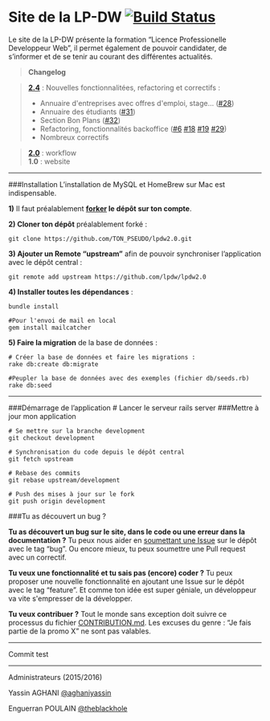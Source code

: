 Site de la LP-DW [![Build Status](https://travis-ci.org/lpdw/lpdw2.0.svg)](https://travis-ci.org/lpdw/lpdw2.0)
================

Le site de la LP-DW présente la formation “Licence Professionelle Developpeur Web”, il permet également de pouvoir candidater, de s’informer et de se tenir au courant des différentes actualités.

> **Changelog**

> **[2.4](https://github.com/lpdw/lpdw2.0/releases/tag/v2.4)** : Nouvelles fonctionnalitées, refactoring et correctifs :
> - Annuaire d'entreprises avec offres d'emploi, stage... ([#28](https://github.com/lpdw/lpdw2.0/pull/28))
> - Annuaire des étudiants ([#31](https://github.com/lpdw/lpdw2.0/pull/31))
> - Section Bon Plans ([#32](https://github.com/lpdw/lpdw2.0/pull/32))
> - Refactoring, fonctionnalités backoffice ([#6](https://github.com/lpdw/lpdw2.0/pull/6) [#18](https://github.com/lpdw/lpdw2.0/pull/18) [#19](https://github.com/lpdw/lpdw2.0/pull/19) [#29](https://github.com/lpdw/lpdw2.0/pull/29))
> - Nombreux correctifs

> **[2.0](https://github.com/lpdw/lpdw2.0/releases/tag/v2.0)** : workflow  
> **1.0** : website


----------


###Installation
L’installation de MySQL et HomeBrew sur Mac est indispensable.

**1)** Il faut préalablement **[forker](https://help.github.com/articles/fork-a-repo/#fork-an-example-repository) le dépôt sur ton compte**.

**2) Cloner ton dépôt** préalablement forké :

    git clone https://github.com/TON_PSEUDO/lpdw2.0.git

**3) Ajouter un Remote “upstream”** afin de pouvoir synchroniser l’application avec le dépôt central :

    git remote add upstream https://github.com/lpdw/lpdw2.0

**4) Installer toutes les dépendances** :

    bundle install

    #Pour l'envoi de mail en local
    gem install mailcatcher

**5) Faire la migration** de la base de données :

	# Créer la base de données et faire les migrations :
    rake db:create db:migrate

	#Peupler la base de données avec des exemples (fichier db/seeds.rb)
    rake db:seed


----------


###Démarrage de l’application
    # Lancer le serveur
    rails server
###Mettre à jour mon application

    # Se mettre sur la branche development
    git checkout development

    # Synchronisation du code depuis le dépôt central
    git fetch upstream

    # Rebase des commits
    git rebase upstream/development

    # Push des mises à jour sur le fork
    git push origin development


###Tu as découvert un bug ?

**Tu as découvert un bug sur le site, dans le code ou une erreur dans la documentation ?**
Tu peux nous aider en [soumettant une Issue](https://github.com/lpdw/lpdw2.0/issues) sur le dépôt avec le tag “bug”. Ou encore mieux, tu peux soumettre une Pull request avec un correctif.

**Tu veux une fonctionnalité et tu sais pas (encore) coder ?**
Tu peux proposer une nouvelle fonctionnalité en ajoutant une Issue sur le dépôt avec le tag “feature”. Et comme ton idée est super géniale, un développeur va vite s'empresser de la développer.

**Tu veux contribuer ?**
Tout le monde sans exception doit suivre ce processus du fichier [CONTRIBUTION.md](https://github.com/lpdw/lpdw2.0/blob/development/CONTRIBUTION.md). Les excuses du genre : “Je fais partie de la promo X” ne sont pas valables.

----------

Commit test

---------


Administrateurs (2015/2016)

Yassin AGHANI [@aghaniyassin](https://github.com/aghaniyassin)

Enguerran POULAIN [@theblackhole](https://github.com/theblackhole)
